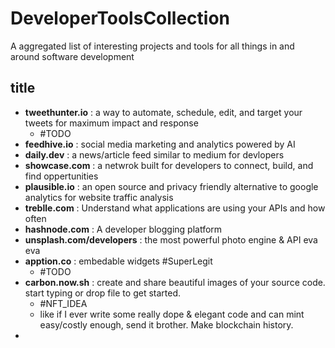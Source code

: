# DeveloperToolsCollection
A aggregated list of interesting projects and tools for all things in and around software development 

## title
- **tweethunter.io** : a way to automate, schedule, edit, and target your tweets for maximum impact and response
    - #TODO 
- **feedhive.io** : social media marketing and analytics powered by AI
- **daily.dev** : a news/article feed similar to medium for devlopers
- **showcase.com** : a netwrok built for developers to connect, build, and find oppertunities
- **plausible.io** : an open source and privacy friendly alternative to google analytics for website traffic analysis
- **treblle.com** : Understand what applications are using your APIs and how often
- **hashnode.com** : A developer blogging platform
- **unsplash.com/developers** : the most powerful photo engine & API eva eva
- **apption.co** : embedable widgets #SuperLegit 
    - #TODO
- **carbon.now.sh** : create and share beautiful images of your source code. start typing or drop file to get started.
    - #NFT_IDEA 
    - like if I ever write some really dope & elegant code and can mint easy/costly enough, send it brother. Make blockchain history.
- 
